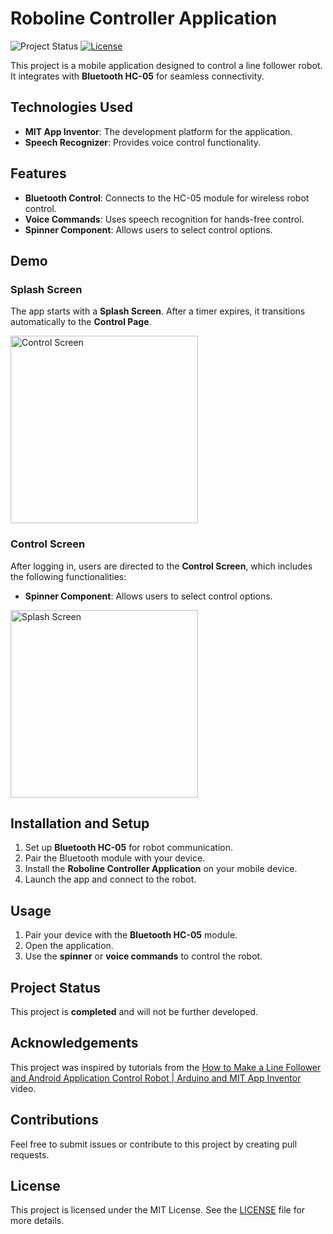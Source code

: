 # Roboline Controller Application

![Project Status](https://img.shields.io/badge/status-completed-brightgreen)  [![License](https://img.shields.io/badge/license-MIT-blue)](./LICENSE)

This project is a mobile application designed to control a line follower robot.  
It integrates with **Bluetooth HC-05** for seamless connectivity.

## **Technologies Used**
- **MIT App Inventor**: The development platform for the application.
- **Speech Recognizer**: Provides voice control functionality.

## **Features**
- **Bluetooth Control**: Connects to the HC-05 module for wireless robot control.
- **Voice Commands**: Uses speech recognition for hands-free control.
- **Spinner Component**: Allows users to select control options.

## **Demo**

### **Splash Screen**
The app starts with a **Splash Screen**. After a timer expires, it transitions automatically to the **Control Page**.

<img src="https://github.com/user-attachments/assets/70fbbca7-e668-4de3-ac68-f6d22645b8e5" alt="Control Screen" style="height: 300px; width: auto;">

### **Control Screen**
After logging in, users are directed to the **Control Screen**, which includes the following functionalities:
- **Spinner Component**: Allows users to select control options.

<img src="https://github.com/user-attachments/assets/f4e64d1f-5176-4a15-ae43-bfe2d211655f" alt="Splash Screen" style="height: 300px; width: auto;">

## **Installation and Setup**
1. Set up **Bluetooth HC-05** for robot communication.
2. Pair the Bluetooth module with your device.
3. Install the **Roboline Controller Application** on your mobile device.
4. Launch the app and connect to the robot.

## **Usage**
1. Pair your device with the **Bluetooth HC-05** module.
2. Open the application.
3. Use the **spinner** or **voice commands** to control the robot.

## **Project Status**
This project is **completed** and will not be further developed.

## Acknowledgements
This project was inspired by tutorials from the [How to Make a Line Follower and Android Application Control Robot | Arduino and MIT App Inventor](https://www.youtube.com/watch?v=ItvJbyYNP8s) video.

## **Contributions**
Feel free to submit issues or contribute to this project by creating pull requests.

## **License**
This project is licensed under the MIT License. See the [LICENSE](LICENSE) file for more details.
